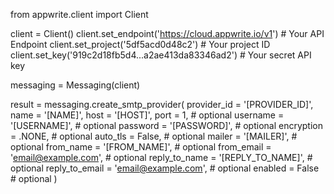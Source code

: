 from appwrite.client import Client

client = Client()
client.set_endpoint('https://cloud.appwrite.io/v1') # Your API Endpoint
client.set_project('5df5acd0d48c2') # Your project ID
client.set_key('919c2d18fb5d4...a2ae413da83346ad2') # Your secret API key

messaging = Messaging(client)

result = messaging.create_smtp_provider(
    provider_id = '[PROVIDER_ID]',
    name = '[NAME]',
    host = '[HOST]',
    port = 1, # optional
    username = '[USERNAME]', # optional
    password = '[PASSWORD]', # optional
    encryption = .NONE, # optional
    auto_tls = False, # optional
    mailer = '[MAILER]', # optional
    from_name = '[FROM_NAME]', # optional
    from_email = 'email@example.com', # optional
    reply_to_name = '[REPLY_TO_NAME]', # optional
    reply_to_email = 'email@example.com', # optional
    enabled = False # optional
)
